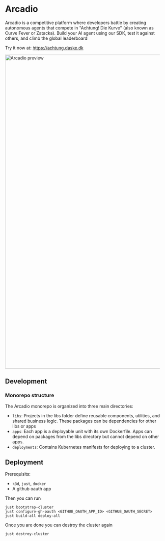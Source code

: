 # Arcadio

Arcadio is a competitive platform where developers battle by creating autonomous agents that compete in "Achtung! Die Kurve" (also known as Curve Fever or Zatacka). Build your AI agent using our SDK, test it against others, and climb the global leaderboard

Try it now at: https://achtung.daske.dk

<img width="1023" alt="Arcadio preview" src="https://github.com/user-attachments/assets/0a235aaf-2f81-44e8-8957-32027ccd6d88" />

## Development

### Monorepo structure
The Arcadio monorepo is organized into three main directories:
- `libs`: Projects in the libs folder define reusable components, utilities, and shared business logic. These packages can be dependencies for other libs or apps
- `apps`: Each app is a deployable unit with its own Dockerfile. Apps can depend on packages from the libs directory but cannot depend on other apps.
- `deployments`: Contains Kubernetes manifests for deploying to a cluster.


## Deployment
Prerequisits:
- `k3d`, `just`, `docker`
- A github oauth app

Then you can run
```shell
just bootstrap-cluster
just configure-gh-oauth <GITHUB_OAUTH_APP_ID> <GITHUB_OAUTH_SECRET>
just build-all deploy-all
```

Once you are done you can destroy the cluster again
```shell
just destroy-cluster
```
